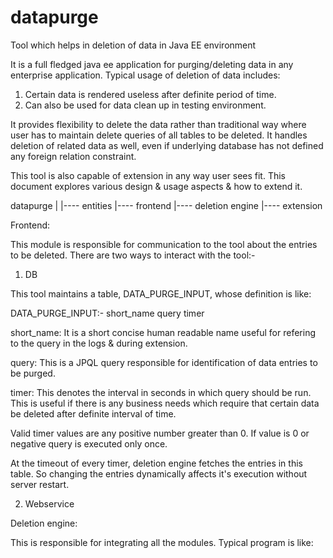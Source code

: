 # datapurge
Tool which helps in deletion of data in Java EE environment

It is a full fledged java ee application for purging/deleting data in any enterprise application. 
Typical usage of deletion of data includes:

1. Certain data is rendered useless after definite period of time.
2. Can also be used for data clean up in testing environment.

It provides flexibility to delete the data rather than traditional way where user has to maintain delete queries of all tables to be deleted.
It handles deletion of related data as well, even if underlying database has not defined any foreign relation constraint.

This tool is also capable of extension in any way user sees fit. This document explores various design & usage aspects & how to extend it.

datapurge
|
|---- entities
|---- frontend
|---- deletion engine
|---- extension


Frontend:

This module is responsible for communication to the tool about the entries to be deleted. There are two ways to interact with the tool:-

1. DB 

This tool maintains a table, DATA_PURGE_INPUT, whose definition is like:

DATA_PURGE_INPUT:-
    short_name
    query
    timer

short_name:
It is a short concise human readable name useful for refering to the query in the logs & during extension.

query:
This is a JPQL query responsible for identification of data entries to be purged.

timer:
This denotes the interval in seconds in which query should be run. This is useful if there is any business needs which require that certain
data be deleted after definite interval of time.

Valid timer values are any positive number greater than 0.
If value is 0 or negative query is executed only once.

At the timeout of every timer, deletion engine fetches the entries in this table. So changing the entries dynamically affects it's execution
without server restart.

2. Webservice


Deletion engine:

This is responsible for integrating all the modules. 
Typical program is like:
